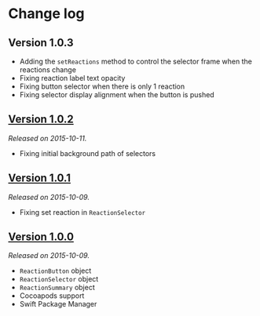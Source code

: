 # Change log

## Version 1.0.3

- Adding the `setReactions` method to control the selector frame when the reactions change
- Fixing reaction label text opacity
- Fixing button selector when there is only 1 reaction
- Fixing selector display alignment when the button is pushed

## [Version 1.0.2](https://github.com/yannickl/Reactions/releases/tag/1.0.2)
*Released on 2015-10-11.*

- Fixing initial background path of selectors

## [Version 1.0.1](https://github.com/yannickl/Reactions/releases/tag/1.0.1)
*Released on 2015-10-09.*

- Fixing set reaction in `ReactionSelector`

## [Version 1.0.0](https://github.com/yannickl/Reactions/releases/tag/1.0.0)
*Released on 2015-10-09.*

- `ReactionButton` object
- `ReactionSelector` object
- `ReactionSummary` object
- Cocoapods support
- Swift Package Manager
